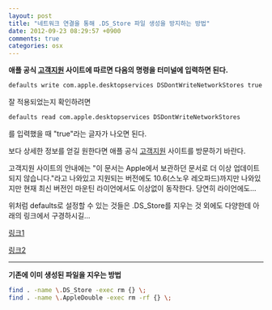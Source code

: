 ```yaml
---
layout: post
title: "네트워크 연결을 통해 .DS_Store 파일 생성을 방지하는 방법"
date: 2012-09-23 08:29:57 +0900
comments: true
categories: osx
---
```


**애플 공식 [고객지원](http://support.apple.com/kb/HT1629?viewlocale=ko_KR) 사이트에 따르면 다음의 명령을 터미널에 입력하면 된다.**

```bash
defaults write com.apple.desktopservices DSDontWriteNetworkStores true
```

잘 적용되었는지 확인하려면

```bash
defaults read com.apple.desktopservices DSDontWriteNetworkStores
```

를 입력했을 때 "true"라는 글자가 나오면 된다.

보다 상세한 정보를 얻길 원한다면 애플 공식 [고객지원](http://support.apple.com/kb/HT1629?viewlocale=ko_KR) 사이트를 방문하기 바란다.

고객지원 사이트의 안내에는 "이 문서는 Apple에서 보관하던 문서로 더 이상 업데이트되지 않습니다."라고 나와있고 지원되는 버전에도 10.6(스노우 레오파드)까지만 나와있지만 현재 최신 버전인 마운틴 라이언에서도 이상없이 동작한다. 당연히 라이언에도...

위처럼 defaults로 설정할 수 있는 것들은 .DS_Store를 지우는 것 외에도 다양한데 아래의 링크에서 구경하시길...

[링크1](http://nerdlogger.com/2012/07/30/get-control-of-mountain-lion-with-a-huge-list-of-command-line-tweaks/)

[링크2](https://github.com/mathiasbynens/dotfiles/blob/master/.osx)

* * *

**기존에 이미 생성된 파일을 지우는 방법**

```bash
find . -name \.DS_Store -exec rm {} \;
find . -name \.AppleDouble -exec rm -rf {} \;
```